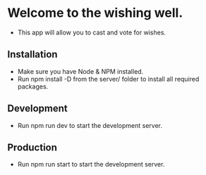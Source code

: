 # Welcome to the wishing well.

- This app will allow you to cast and vote for wishes.

## Installation

- Make sure you have Node & NPM installed.
- Run npm install -D from the server/ folder to install all required packages.

## Development

- Run npm run dev to start the development server.

## Production

- Run npm run start to start the development server.
